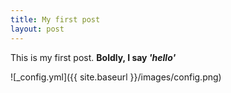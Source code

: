 ```yaml
---
title: My first post
layout: post
---
```

This is my first post. **Boldly, I say _'hello'_**

![_config.yml]({{ site.baseurl }}/images/config.png)
